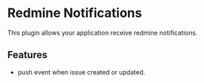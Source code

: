 # Redmine Notifications

This plugin allows your application receive redmine notifications.

## Features
* push event when issue created or updated.

